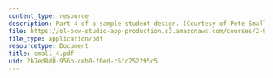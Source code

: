 ```yaml
---
content_type: resource
description: Part 4 of a sample student design. (Courtesy of Pete Small.)
file: https://ol-ocw-studio-app-production.s3.amazonaws.com/courses/2-996-sailing-yacht-design-13-734-fall-2003/2b7ed8d0956bceb0f0edc5fc252295c5_small_4.pdf
file_type: application/pdf
resourcetype: Document
title: small_4.pdf
uid: 2b7ed8d0-956b-ceb0-f0ed-c5fc252295c5
---
```

